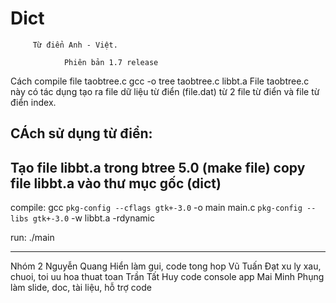 # Dict
         Từ điển Anh - Việt. 

                Phiên bản 1.7 release

Cách compile file taobtree.c
gcc -o tree taobtree.c libbt.a 
File taobtree.c này có tác dụng tạo ra file dữ liệu từ điển (file.dat) từ 2 file từ điển và file từ điển index.

CÁch sử dụng từ điển:
-----------------------------------------
Tạo file libbt.a trong btree 5.0 (make file)
copy file libbt.a vào thư mục gốc (dict)
------------------------------------------
compile:
gcc `pkg-config --cflags gtk+-3.0` -o main main.c `pkg-config --libs gtk+-3.0` -w libbt.a -rdynamic

run:
./main

----------------------------------------------------------------------------------------

Nhóm 2
Nguyễn Quang Hiển
làm gui, code tong hop
Vũ Tuấn Đạt
xu ly xau, chuoi, toi uu hoa thuat toan
Trần Tất Huy
code console app
Mai Minh Phụng
làm slide, doc, tài liệu, hỗ trợ code
